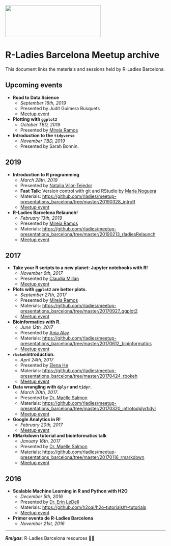 <img src="https://github.com/rladies/starter-kit/blob/master/logo/R-LadiesGlobal_RBG_online_LogoWithText_Horizontal.png" data-canonical-src="https://github.com/rladies/starter-kit/blob/master/logo/R-LadiesGlobal_RBG_online_LogoWithText_Horizontal.png" width="300" height="100" />

# R-Ladies Barcelona Meetup archive

This document links the materials and sessions held by R-Ladies Barcelona. 

## Upcoming events

  - **Road to Data Science**
      + *September 16th, 2019*
      + Presented by Judit Guimera Busquets
      + [Meetup event](https://www.meetup.com/rladies-barcelona/events/264502318/)
  - **Plotting with `ggplot2`**
      + *October TBD, 2019*
      + Presented by [Mireia Ramos](https://twitter.com/mireia_bioinfo)
  - **Introduction to the `tidyverse`**
      + *November TBD, 2019*
      + Presented by Sarah Bonnin.

## 2019
  - **Introduction to R programming**
      + *March 28th, 2019*
      + Presented by [Natalia Vilor-Tejedor](https://twitter.com/natvilortejedor)
      + **Fast Talk**: Version control with git and RStudio by [Maria Noguera](https://twitter.com/maria__noguera)
      + Materials: https://github.com/rladies/meetup-presentations_barcelona/tree/master/20190328_introR
      + [Meetup event](https://www.meetup.com/rladies-barcelona/events/259892732/)
  - **R-Ladies Barcelona Relaunch!**
      + *February 13th, 2019*
      + Presented by [Mireia Ramos](https://twitter.com/mireia_bioinfo)
      + Materials: https://github.com/rladies/meetup-presentations_barcelona/tree/master/20190213_rladiesRelaunch
      + [Meetup event](https://www.meetup.com/rladies-barcelona/events/258328098/)

## 2017
  -  **Take your R scripts to a new planet: Jupyter notebooks with R!**
      + *November 6th, 2017*
      + Presented by [Claudia Millán](https://twitter.com/cheshireminima)
      + [Meetup event](https://www.meetup.com/rladies-barcelona/events/244306536/)
  - **Plots with `ggplot2` are better plots.**
      + *September 27th, 2017*
      + Presented by [Mireia Ramos](http://twitter.com/mireia_bioinfo)
      + Materials: https://github.com/rladies/meetup-presentations_barcelona/tree/master/20170927_ggplot2
      + [Meetup event](https://www.meetup.com/rladies-barcelona/events/243175939/)
  - **Bioinformatics with R.**
      + *June 12th, 2017*
      + Presented by [Ania Alay](http://twitter.com/aniabmsi)
      + Materials: https://github.com/rladies/meetup-presentations_barcelona/tree/master/20170612_bioinformatics
      + [Meetup event](https://www.meetup.com/rladies-barcelona/events/240054726/)
  - **`rbokeh`introduction.**
      + *April 24th, 2017*
      + Presented by [Elena He](http://twitter.com/mikanchu)
      + Materials: https://github.com/rladies/meetup-presentations_barcelona/tree/master/20170424_rbokeh
      + [Meetup event](https://www.meetup.com/rladies-barcelona/events/238510980/)  
  - **Data wrangling with `dplyr` and `tidyr`.**
      + *March 20th, 2017*. 
      + Presented by [Dr. Maëlle Salmon](http://www.masalmon.eu/)
      + Materials: https://github.com/rladies/meetup-presentations_barcelona/tree/master/20170320_introtodplyrtidyr
      + [Meetup event](https://www.meetup.com/rladies-barcelona/events/237869074/)    
  - **Google Analytics in R!**
      + *February 20th, 2017*
      + [Meetup event](https://www.meetup.com/rladies-barcelona/events/236969176/)
  - **RMarkdown tutorial and bioinformatics talk**
      + *January 16th, 2017*
      + Presented by [Dr. Maëlle Salmon](http://www.masalmon.eu/)
      + Materials: https://github.com/rladies/meetup-presentations_barcelona/tree/master/20170116_rmarkdown
      + [Meetup event](https://www.meetup.com/rladies-barcelona/events/236372088/)

## 2016
  - **Scalable Machine Learning in R and Python with H2O**
       + *December 5th, 2016*
       + Presented by [Dr. Erin LeDell](http://www.stat.berkeley.edu/~ledell/)
       + Materials: https://github.com/h2oai/h2o-tutorials#r-tutorials
       + [Meetup event](https://www.meetup.com/rladies-barcelona/events/235593376/)
  - **Primer evento de R-Ladies Barcelona**
       + *November 21st, 2016*

---

__*Rmigas*__: R-Ladies Barcelona resources :ant::ant:
